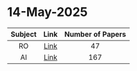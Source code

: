 # 14-May-2025

| Subject | Link | Number of Papers |
|:-----:|:----:|:----------------:|
| RO | [Link](https://github.com/KJaebye/EmbodiedAI-Robotics-arXiv-Daily-Reporter/tree/main/14-May-2025/RO) | 47 |
| AI | [Link](https://github.com/KJaebye/EmbodiedAI-Robotics-arXiv-Daily-Reporter/tree/main/14-May-2025/AI) | 167 |

